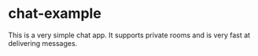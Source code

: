 # chat-example

This is a very simple chat app. It supports private rooms
and is very fast at delivering messages.
